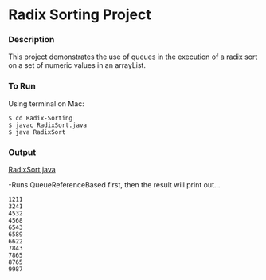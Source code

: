 # Radix Sorting Project

### Description

This project demonstrates the use of queues in the execution of a radix sort on a set of numeric values in an arrayList.

### To Run

Using terminal on Mac:

```
$ cd Radix-Sorting
$ javac RadixSort.java
$ java RadixSort
```

### Output

<u>RadixSort.java</u>

-Runs QueueReferenceBased first, then the result will print out...

```
1211
3241
4532
4568
6543
6589
6622
7843
7865
8765
9987
```